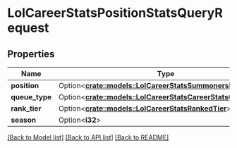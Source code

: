 # LolCareerStatsPositionStatsQueryRequest

## Properties

Name | Type | Description | Notes
------------ | ------------- | ------------- | -------------
**position** | Option<[**crate::models::LolCareerStatsSummonersRiftPosition**](LolCareerStatsSummonersRiftPosition.md)> |  | [optional]
**queue_type** | Option<[**crate::models::LolCareerStatsCareerStatsQueueType**](LolCareerStatsCareerStatsQueueType.md)> |  | [optional]
**rank_tier** | Option<[**crate::models::LolCareerStatsRankedTier**](LolCareerStatsRankedTier.md)> |  | [optional]
**season** | Option<**i32**> |  | [optional]

[[Back to Model list]](../README.md#documentation-for-models) [[Back to API list]](../README.md#documentation-for-api-endpoints) [[Back to README]](../README.md)


